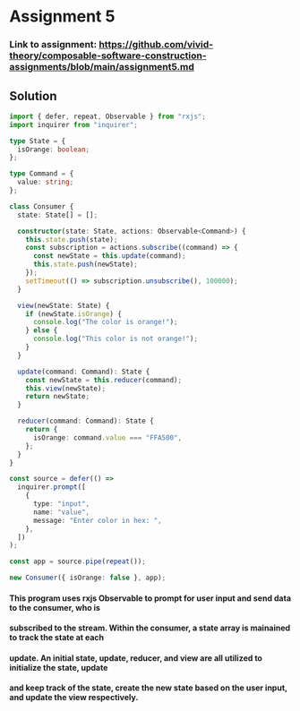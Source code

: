 # Assignment 5

### Link to assignment: https://github.com/vivid-theory/composable-software-construction-assignments/blob/main/assignment5.md

## Solution

```ts
import { defer, repeat, Observable } from "rxjs";
import inquirer from "inquirer";

type State = {
  isOrange: boolean;
};

type Command = {
  value: string;
};

class Consumer {
  state: State[] = [];

  constructor(state: State, actions: Observable<Command>) {
    this.state.push(state);
    const subscription = actions.subscribe((command) => {
      const newState = this.update(command);
      this.state.push(newState);
    });
    setTimeout(() => subscription.unsubscribe(), 100000);
  }

  view(newState: State) {
    if (newState.isOrange) {
      console.log("The color is orange!");
    } else {
      console.log("This color is not orange!");
    }
  }

  update(command: Command): State {
    const newState = this.reducer(command);
    this.view(newState);
    return newState;
  }

  reducer(command: Command): State {
    return {
      isOrange: command.value === "FFA500",
    };
  }
}

const source = defer(() =>
  inquirer.prompt([
    {
      type: "input",
      name: "value",
      message: "Enter color in hex: ",
    },
  ])
);

const app = source.pipe(repeat());

new Consumer({ isOrange: false }, app);
```

#### This program uses rxjs Observable to prompt for user input and send data to the consumer, who is
#### subscribed to the stream. Within the consumer, a state array is mainained to track the state at each
#### update. An initial state, update, reducer, and view are all utilized to initialize the state, update
#### and keep track of the state, create the new state based on the user input, and update the view respectively.
